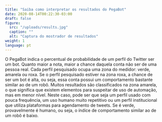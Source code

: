```yaml
---
title: "Saiba como interpretar os resultados do PegaBot"
date: 2020-08-14T00:22:30-03:00
draft: false
figure:
  src: "/uploads/results.jpg"
  caption: ""
  alt: "Captura do mostrador de resultados"
weight: 1
language: pt
---
```

O PegaBot indica o percentual de probabilidade de um perfil do Twitter ser um bot. Quanto maior a nota, maior a chance daquela conta não ser de uma pessoa real. Cada perfil pesquisado ocupa uma zona do medidor: verde, amarela ou roxa. Se o perfil pesquisado estiver na zona roxa, a chance de ser um bot é alta, ou seja, essa conta possui um comportamento bastante similar ao de um robô. Muitos resultados são classificados na zona amarela, o que significa que existem elementos para suspeitar de uso de automação, mas em menor nível. Neste caso, pode ser que seja um perfil usado com pouca frequência, um uso humano muito repetitivo ou um perfil institucional que utiliza plataformas para agendamento de tweets. Se é verde, provavelmente é humano, ou seja, o índice de comportamento similar ao de um robô é baixo.
